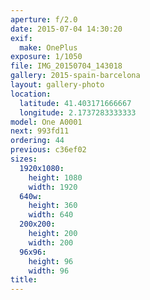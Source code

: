 ```yaml
---
aperture: f/2.0
date: 2015-07-04 14:30:20
exif:
  make: OnePlus
exposure: 1/1050
file: IMG_20150704_143018
gallery: 2015-spain-barcelona
layout: gallery-photo
location:
  latitude: 41.403171666667
  longitude: 2.1737283333333
model: One A0001
next: 993fd11
ordering: 44
previous: c36ef02
sizes:
  1920x1080:
    height: 1080
    width: 1920
  640w:
    height: 360
    width: 640
  200x200:
    height: 200
    width: 200
  96x96:
    height: 96
    width: 96
title: 
---
```

